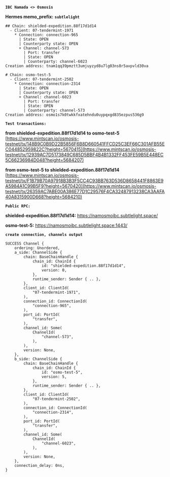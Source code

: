 **`IBC Namada <> Osmosis`**

**Hermes memo_prefix:** **`subtlelight`**
```
## Chain: shielded-expedition.88f17d1d14
  - Client: 07-tendermint-1971
    * Connection: connection-965
      | State: OPEN
      | Counterparty state: OPEN
      + Channel: channel-573
        | Port: transfer
        | State: OPEN
        | Counterparty: channel-6023
Creation address: tnam1qq39pmztt3umjuyzyd8u7lg03ns8r5avpvld30va
```
```
# Chain: osmo-test-5
  - Client: 07-tendermint-2502
    * Connection: connection-2314
      | State: OPEN
      | Counterparty state: OPEN
      + Channel: channel-6023
        | Port: transfer
        | State: OPEN
        | Counterparty: channel-573
Creation address: osmo1s7k0twkkfxatehndu0uypqxgd835ezpus536g9
```

**`Test transactions:`**

**from shielded-expedition.88f17d1d14 to osmo-test-5**   
[https://www.mintscan.io/osmosis-testnet/tx/148B9C0B9D22B5856F6B8D660541FFCD25C3EF66C301AFB55EC044852959822C?height=5670415](https://www.mintscan.io/osmosis-testnet/tx/12939AC7D5173849C685D5BBF4B4B1332FF453FE59B5E448EC5C66236984D048?height=5684207)

**from osmo-test-5 to shielded-expedition.88f17d1d14**  
[https://www.mintscan.io/osmosis-testnet/tx/F1B79B70A97918B3B3F5CC4C93BB763D536D8658441F8863E9A5984A1C99B5F9?height=5670420](https://www.mintscan.io/osmosis-testnet/tx/26359AC7ABE00A386E77D1C29576F4CA32487913238CA3AAFA40A8315900D668?height=5684210)

**`Public RPC:`**

**shielded-expedition.88f17d1d14:** https://namosmoibc.subtlelight.space/

**osmo-test-5:** https://namosmoibc.subtlelight.space:1443/


**`create connection, channels output`**
```
SUCCESS Channel {
    ordering: Unordered,
    a_side: ChannelSide {
        chain: BaseChainHandle {
            chain_id: ChainId {
                id: "shielded-expedition.88f17d1d14",
                version: 0,
            },
            runtime_sender: Sender { .. },
        },
        client_id: ClientId(
            "07-tendermint-1971",
        ),
        connection_id: ConnectionId(
            "connection-965",
        ),
        port_id: PortId(
            "transfer",
        ),
        channel_id: Some(
            ChannelId(
                "channel-573",
            ),
        ),
        version: None,
    },
    b_side: ChannelSide {
        chain: BaseChainHandle {
            chain_id: ChainId {
                id: "osmo-test-5",
                version: 5,
            },
            runtime_sender: Sender { .. },
        },
        client_id: ClientId(
            "07-tendermint-2502",
        ),
        connection_id: ConnectionId(
            "connection-2314",
        ),
        port_id: PortId(
            "transfer",
        ),
        channel_id: Some(
            ChannelId(
                "channel-6023",
            ),
        ),
        version: None,
    },
    connection_delay: 0ns,
}
```
